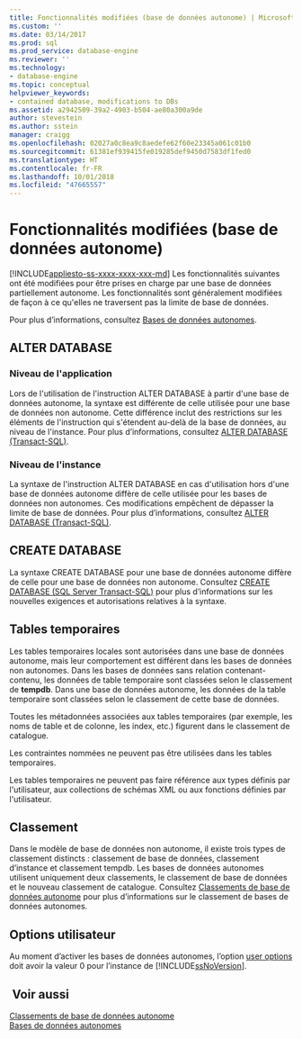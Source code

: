 ```yaml
---
title: Fonctionnalités modifiées (base de données autonome) | Microsoft Docs
ms.custom: ''
ms.date: 03/14/2017
ms.prod: sql
ms.prod_service: database-engine
ms.reviewer: ''
ms.technology:
- database-engine
ms.topic: conceptual
helpviewer_keywords:
- contained database, modifications to DBs
ms.assetid: a2942509-39a2-4903-b504-ae80a300a9de
author: stevestein
ms.author: sstein
manager: craigg
ms.openlocfilehash: 02027a0c8ea9c8aedefe62f60e23345a061c01b0
ms.sourcegitcommit: 61381ef939415fe019285def9450d7583df1fed0
ms.translationtype: HT
ms.contentlocale: fr-FR
ms.lasthandoff: 10/01/2018
ms.locfileid: "47665557"
---
```

# <a name="modified-features-contained-database"></a>Fonctionnalités modifiées (base de données autonome)
[!INCLUDE[appliesto-ss-xxxx-xxxx-xxx-md](../../includes/appliesto-ss-xxxx-xxxx-xxx-md.md)]
  Les fonctionnalités suivantes ont été modifiées pour être prises en charge par une base de données partiellement autonome. Les fonctionnalités sont généralement modifiées de façon à ce qu'elles ne traversent pas la limite de base de données.  
  
 Pour plus d’informations, consultez [Bases de données autonomes](../../relational-databases/databases/contained-databases.md).  
  
## <a name="alter-database"></a>ALTER DATABASE  
  
### <a name="application-level"></a>Niveau de l'application  
 Lors de l'utilisation de l'instruction ALTER DATABASE à partir d'une base de données autonome, la syntaxe est différente de celle utilisée pour une base de données non autonome. Cette différence inclut des restrictions sur les éléments de l'instruction qui s'étendent au-delà de la base de données, au niveau de l'instance. Pour plus d’informations, consultez [ALTER DATABASE &#40;Transact-SQL&#41;](../../t-sql/statements/alter-database-transact-sql.md).  
  
### <a name="instance-level"></a>Niveau de l'instance  
 La syntaxe de l'instruction ALTER DATABASE en cas d'utilisation hors d'une base de données autonome diffère de celle utilisée pour les bases de données non autonomes. Ces modifications empêchent de dépasser la limite de base de données. Pour plus d’informations, consultez [ALTER DATABASE &#40;Transact-SQL&#41;](../../t-sql/statements/alter-database-transact-sql.md).  
  
## <a name="create-database"></a>CREATE DATABASE  
 La syntaxe CREATE DATABASE pour une base de données autonome diffère de celle pour une base de données non autonome. Consultez [CREATE DATABASE &#40;SQL Server Transact-SQL&#41;](../../t-sql/statements/create-database-sql-server-transact-sql.md) pour plus d’informations sur les nouvelles exigences et autorisations relatives à la syntaxe.  
  
## <a name="temporary-tables"></a>Tables temporaires  
 Les tables temporaires locales sont autorisées dans une base de données autonome, mais leur comportement est différent dans les bases de données non autonomes. Dans les bases de données sans relation contenant-contenu, les données de table temporaire sont classées selon le classement de **tempdb**. Dans une base de données autonome, les données de la table temporaire sont classées selon le classement de cette base de données.  
  
 Toutes les métadonnées associées aux tables temporaires (par exemple, les noms de table et de colonne, les index, etc.) figurent dans le classement de catalogue.  
  
 Les contraintes nommées ne peuvent pas être utilisées dans les tables temporaires.  
  
 Les tables temporaires ne peuvent pas faire référence aux types définis par l'utilisateur, aux collections de schémas XML ou aux fonctions définies par l'utilisateur.  
  
## <a name="collation"></a>Classement  
 Dans le modèle de base de données non autonome, il existe trois types de classement distincts : classement de base de données, classement d’instance et classement tempdb. Les bases de données autonomes utilisent uniquement deux classements, le classement de base de données et le nouveau classement de catalogue. Consultez [Classements de base de données autonome](../../relational-databases/databases/contained-database-collations.md) pour plus d’informations sur le classement de bases de données autonomes.  
  
## <a name="user-options"></a>Options utilisateur  
 Au moment d’activer les bases de données autonomes, l’option [user options](../../database-engine/configure-windows/configure-the-user-options-server-configuration-option.md) doit avoir la valeur 0 pour l’instance de [!INCLUDE[ssNoVersion](../../includes/ssnoversion-md.md)].  
  
## <a name="see-also"></a> Voir aussi  
 [Classements de base de données autonome](../../relational-databases/databases/contained-database-collations.md)   
 [Bases de données autonomes](../../relational-databases/databases/contained-databases.md)  
  
  
